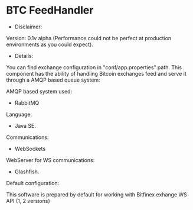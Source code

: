 # BTC FeedHandler

- Disclaimer:

Version: 0.1v alpha (Performance could not be perfect at production environments as you could expect).


- Details:

You can find exchange configuration in "conf/app.properties" path. This component has the ability of handling Bitcoin exchanges feed and serve it through a AMQP based queue system:



AMQP based system used:

- RabbitMQ

Language:

- Java SE.

Communications:

- WebSockets

WebServer for WS communications:

- Glashfish.

Default configuration:

This software is prepared by default for working with Bitfinex exhange WS API (1, 2 versions)
